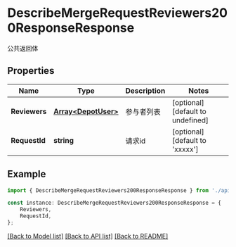 # DescribeMergeRequestReviewers200ResponseResponse

公共返回体

## Properties

Name | Type | Description | Notes
------------ | ------------- | ------------- | -------------
**Reviewers** | [**Array&lt;DepotUser&gt;**](DepotUser.md) | 参与者列表 | [optional] [default to undefined]
**RequestId** | **string** | 请求id | [optional] [default to 'xxxxx']

## Example

```typescript
import { DescribeMergeRequestReviewers200ResponseResponse } from './api';

const instance: DescribeMergeRequestReviewers200ResponseResponse = {
    Reviewers,
    RequestId,
};
```

[[Back to Model list]](../README.md#documentation-for-models) [[Back to API list]](../README.md#documentation-for-api-endpoints) [[Back to README]](../README.md)
